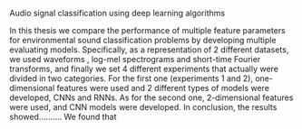 Audio signal classification using deep learning algorithms


In this thesis we compare the performance of multiple feature parameters for environmental sound classification problems by developing multiple evaluating models. Specifically, as a representation of 2 different datasets, we used waveforms , log-mel spectrograms and short-time Fourier transforms, and finally we set 4 different experiments that actually were divided in two categories. For the first one (experiments 1 and 2), one-dimensional features were used and 2 different types of models were developed, CNNs and RNNs. As for the second one, 2-dimensional features were used, and CNN models were developed. In conclusion,  the results showed………. We found that

